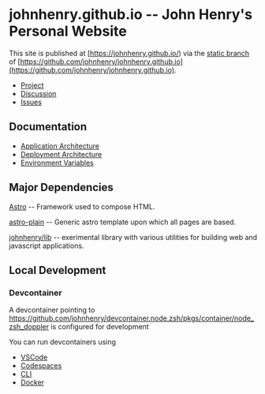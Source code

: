 # johnhenry.github.io -- John Henry's Personal Website

This site is published at [https://johnhenry.github.io/) via the [static branch](https://github.com/johnhenry/johnhenry.github.io/tree/static) of [https://github.com/johnhenry/johnhenry.github.io](https://github.com/johnhenry/johnhenry.github.io).

- [Project](https://github.com/users/johnhenry/projects/2)
- [Discussion](https://github.com/johnhenry/johnhenry.github.io/discussions)
- [Issues](https://github.com/johnhenry/johnhenry.github.io/issues)

## Documentation

- [Application Architecture](./architecture.application.md)
- [Deployment Architecture](./architecture.deployment.md)
- [Environment Variables](./environment.variables.md)

## Major Dependencies

[Astro](https://astro.build) -- Framework used to compose HTML.

[astro-plain](https://www.npmjs.com/package/astro-plain) -- Generic astro template upon which all pages are based.

[johnhenry/lib](https://johnhenry.github.io/lib) -- exerimental library with various utilities for building web and javascript applications.

## Local Development

### Devcontainer

A devcontainer pointing to 
https://github.com/johnhenry/devcontainer.node.zsh/pkgs/container/node_zsh_doppler
is configured for development

You can run devcontainers using

- [VSCode](https://code.visualstudio.com/docs/remote/containers)
- [Codespaces](https://docs.github.com/en/codespaces/setting-up-your-project-for-codespaces/introduction-to-dev-containers)
- [CLI](https://github.com/devcontainers/cli)
- [Docker](https://docs.docker.com/desktop/dev-environments/)
